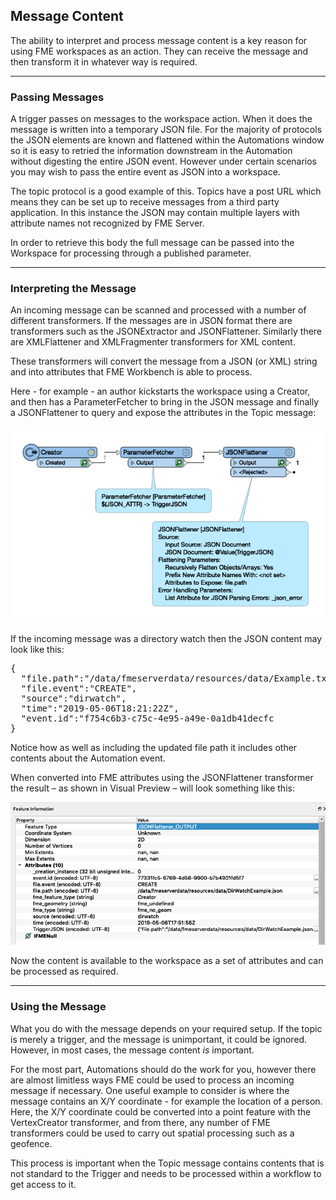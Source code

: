 ## Message Content ##

The ability to interpret and process message content is a key reason for using FME workspaces as an action. They can receive the message and then transform it in whatever way is required.

---

### Passing Messages ###

A trigger passes on messages to the workspace action. When it does the message is written into a temporary JSON file. For the majority of protocols the JSON elements are known and flattened within the Automations window so it is easy to retried the information downstream in the Automation without digesting the entire JSON event. However under certain scenarios you may wish to pass the entire event as JSON into a workspace.

The topic protocol is a good example of this. Topics have a post URL which means they can be set up to receive messages from a third party application. In this instance the JSON may contain multiple layers with attribute names not recognized by FME Server.

In order to retrieve this body the full message can be passed into the Workspace for processing through a published parameter.

---

### Interpreting the Message ###

An incoming message can be scanned and processed with a number of different transformers. If the messages are in JSON format there are transformers such as the JSONExtractor and JSONFlattener. Similarly there are XMLFlattener and XMLFragmenter transformers for XML content.

These transformers will convert the message from a JSON (or XML) string and into attributes that FME Workbench is able to process.

Here - for example - an author kickstarts the workspace using a Creator, and then has a ParameterFetcher to bring in the JSON message and finally a JSONFlattener to query and expose the attributes in the Topic message:

![](./Images/Img4.021.FlattenJSON.png)

If the incoming message was a directory watch then the JSON content may look like this:

<pre>
{
  "file.path":"/data/fmeserverdata/resources/data/Example.txt",
  "file.event":"CREATE",
  "source":"dirwatch",
  "time":"2019-05-06T18:21:22Z",
  "event.id":"f754c6b3-c75c-4e95-a49e-0a1db41decfc
}
</pre>

Notice how as well as including the updated file path it includes other contents about the Automation event.

When converted into FME attributes using the JSONFlattener transformer the result – as shown in Visual Preview – will look something like this:

![](./Images/Img4.022.FlattenedDWNotification.png)

Now the content is available to the workspace as a set of attributes and can be processed as required.

---

### Using the Message ###

What you do with the message depends on your required setup. If the topic is merely a trigger, and the message is unimportant, it could be ignored. However, in most cases, the message content *is* important.

For the most part, Automations should do the work for you, however there are almost limitless ways FME could be used to process an incoming message if necessary. One useful example to consider is where the message contains an X/Y coordinate - for example the location of a person. Here, the X/Y coordinate could be converted into a point feature with the VertexCreator transformer, and from there, any number of FME transformers could be used to carry out spatial processing such as a geofence.

This process is important when the Topic message contains contents that is not standard to the Trigger and needs to be processed within a workflow to get access to it.
